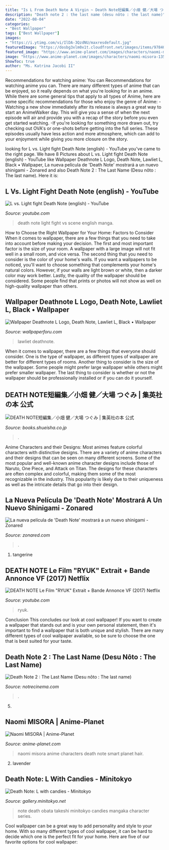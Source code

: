```yaml
---
title: "Is L From Death Note A Virgin ~ Death Note短編集／小畑 健／大場 つぐみ"
description: "Death note 2 : the last name (desu nôto : the last name)"
date: "2022-08-04"
categories:
- "Best Wallpaper"
tags: ["Best Wallpaper"]
images:
- "https://i.ytimg.com/vi/IlDA-3QzdNU/maxresdefault.jpg"
featuredImage: "https://dosbg3xlm0x1t.cloudfront.net/images/items/9784088825731/1200/9784088825731_110.jpg"
featured_image: "https://www.anime-planet.com/images/characters/naomi-misora-1358.jpg"
image: "https://www.anime-planet.com/images/characters/naomi-misora-1358.jpg"
ShowToc: true
author: "Ms. Katrina Jacobi II"
---
```



Recommendations for watching anime: You can
Recommendations for watching anime you can. There are many different types of anime that can be enjoyed, so it really depends on what you're looking for in an anime. While there are some general tips that apply to all types of Anime, here are some specific recommendations for those who enjoy the genre of Anime: 
-Watching a new show immediately after its release is always a great way to start an AnimeWalker day. This will give you a sense of when the next episode will air and provide you with a recap of the story before you even get started watching. 
-If you're looking for something more drawn out, try checking out OVA's or one-shots before getting into the full series. These episodes usually have less action and more atmosphere, which can add to your enjoyment while giving you more closure on the story.

	

		
looking for L vs. Light fight Death Note (english) - YouTube you've came to the right page. We have 8 Pictures about L vs. Light fight Death Note (english) - YouTube like Wallpaper Deathnote L Logo, Death Note, Lawliet L, Black • Wallpaper, La nueva película de &#039;Death Note&#039; mostrará a un nuevo shinigami - Zonared and also Death Note 2 : The Last Name (Desu nôto : The last name). Here it is:
		
    
## L Vs. Light Fight Death Note (english) - YouTube

<img loading=lazy src="http://i1.ytimg.com/vi/bNa8xnVSQfg/maxresdefault.jpg" onerror="this.onerror=null;this.src='https://tse3.mm.bing.net/th?id=OIP.evJXK-7BCF1uS7veRjW-kgHaEK&amp;pid=15.1';" alt="L vs. Light fight Death Note (english) - YouTube">

_Source: youtube.com_

>death note light fight vs scene english manga. 

	

How to Choose the Right Wallpaper for Your Home: Factors to Consider
When it comes to wallpaper, there are a few things that you need to take into account before making your decision. The first and most important factor is the size of your room. A wallpaper with a large image will not fit well in a small room, and vice versa. 
The second thing that you need to consider is the color of your home's walls. If you want a wallpapers to be noticed, you'll want to choose something that complements your home's natural colors. However, if your walls are light brown or white, then a darker color may work better. 
Lastly, the quality of the wallpaper should be considered. Some people find that prints or photos will not show as well on high-quality wallpaper than others.

    
## Wallpaper Deathnote L Logo, Death Note, Lawliet L, Black • Wallpaper

<img loading=lazy src="https://wallpaperforu.com/wp-content/uploads/2021/02/Wallpaper-Deathnote-L-Logo-Death-Note-Lawliet-L-Black-B31-1536x864.jpg" onerror="this.onerror=null;this.src='https://tse1.mm.bing.net/th?id=OIP.zXCykjhYfl9nfHAdNNp6jQHaEK&amp;pid=15.1';" alt="Wallpaper Deathnote L Logo, Death Note, Lawliet L, Black • Wallpaper">

_Source: wallpaperforu.com_

>lawliet deathnote. 

	

When it comes to wallpaper, there are a few things that everyone should consider. One is the type of wallpaper, as different types of wallpaper are better for different types of rooms. Another thing to consider is the size of the wallpaper. Some people might prefer large wallpaper while others might prefer smaller wallpaper. The last thing to consider is whether or not the wallpaper should be professionally installed or if you can do it yourself.

    
## DEATH NOTE短編集／小畑 健／大場 つぐみ | 集英社の本 公式

<img loading=lazy src="https://dosbg3xlm0x1t.cloudfront.net/images/items/9784088825731/1200/9784088825731_110.jpg" onerror="this.onerror=null;this.src='https://tse2.mm.bing.net/th?id=OIP.JyuXsa8DUEr1bKe-HIOu0AHaLs&amp;pid=15.1';" alt="DEATH NOTE短編集／小畑 健／大場 つぐみ | 集英社の本 公式">

_Source: books.shueisha.co.jp_

>. 

	

Anime Characters and their Designs: Most animes feature colorful characters with distinctive designs.
There are a variety of anime characters and their designs that can be seen on many different screens. Some of the most popular and well-known anime character designs include those of Naruto, One Piece, and Attack on Titan. The designs for these characters are often complex and colorful, making them some of the most recognizable in the industry. This popularity is likely due to their uniqueness as well as the intricate details that go into their design.

    
## La Nueva Película De &#039;Death Note&#039; Mostrará A Un Nuevo Shinigami - Zonared

<img loading=lazy src="https://img.zonared.com/images/noticias/portada/38000/38032-h.jpg" onerror="this.onerror=null;this.src='https://tse4.mm.bing.net/th?id=OIP.T_06qm9W8SRTAb3VhgFoDgHaDt&amp;pid=15.1';" alt="La nueva película de &#039;Death Note&#039; mostrará a un nuevo shinigami - Zonared">

_Source: zonared.com_

>. 

	

1. tangerine 

    
## DEATH NOTE Le Film &quot;RYUK&quot; Extrait + Bande Annonce VF (2017) Netflix

<img loading=lazy src="https://i.ytimg.com/vi/IlDA-3QzdNU/maxresdefault.jpg" onerror="this.onerror=null;this.src='https://tse3.mm.bing.net/th?id=OIP.8ncBl54aGveoxfYRBMX2nAHaEK&amp;pid=15.1';" alt="DEATH NOTE Le Film &quot;RYUK&quot; Extrait + Bande Annonce VF (2017) Netflix">

_Source: youtube.com_

>ryuk. 

	

Conclusion
This concludes our look at cool wallpaper! If you want to create a wallpaper that stands out and is your own personal statement, then it's important to find a wallpaper that is both unique and stylish. There are many different types of cool wallpaper available, so be sure to choose the one that is best suited for your taste.

    
## Death Note 2 : The Last Name (Desu Nôto : The Last Name)

<img loading=lazy src="https://www.notrecinema.com/images/filmsi/death-note-2--the-last-name_215369_13622.jpg" onerror="this.onerror=null;this.src='https://tse1.mm.bing.net/th?id=OIP.UBva3PcL7hkC754SW6oPOAHaEK&amp;pid=15.1';" alt="Death Note 2 : The Last Name (Desu nôto : The last name)">

_Source: notrecinema.com_

>. 

	

5.

    
## Naomi MISORA | Anime-Planet

<img loading=lazy src="https://www.anime-planet.com/images/characters/naomi-misora-1358.jpg" onerror="this.onerror=null;this.src='https://tse4.mm.bing.net/th?id=OIP.3qCLizl9Ypp8zhdwyHmd8QAAAA&amp;pid=15.1';" alt="Naomi MISORA | Anime-Planet">

_Source: anime-planet.com_

>naomi misora anime characters death note smart planet hair. 

	

2. lavender 

    
## Death Note: L With Candies - Minitokyo

<img loading=lazy src="http://static.minitokyo.net/downloads/15/02/352615.jpg" onerror="this.onerror=null;this.src='https://tse1.mm.bing.net/th?id=OIP.EVgkX81Uj2YhSDyl8DXh_AHaLs&amp;pid=15.1';" alt="Death Note: L with candies - Minitokyo">

_Source: gallery.minitokyo.net_

>note death obata takeshi minitokyo candies mangaka character series. 

	

Cool wallpaper can be a great way to add personality and style to your home. With so many different types of cool wallpaper, it can be hard to decide which one is the perfect fit for your home. Here are five of our favorite options for cool wallpaper: 

